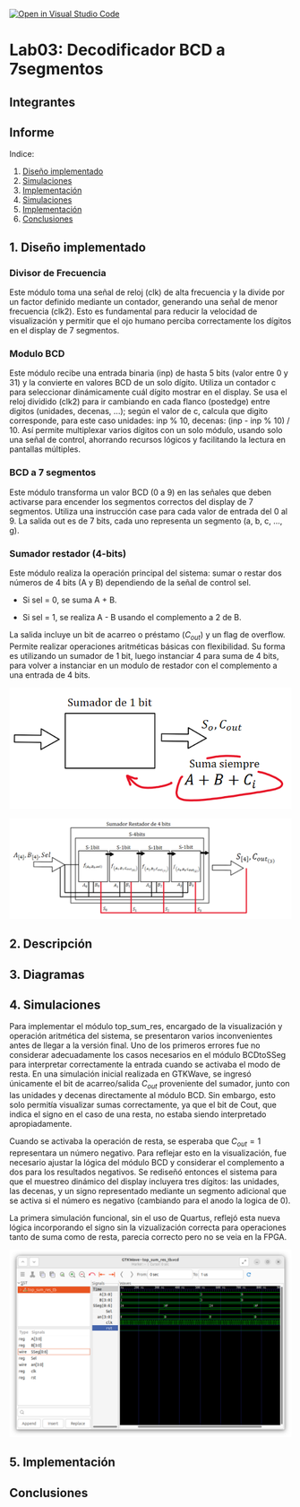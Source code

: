[![Open in Visual Studio Code](https://classroom.github.com/assets/open-in-vscode-2e0aaae1b6195c2367325f4f02e2d04e9abb55f0b24a779b69b11b9e10269abc.svg)](https://classroom.github.com/online_ide?assignment_repo_id=19716372&assignment_repo_type=AssignmentRepo)
# Lab03: Decodificador BCD a 7segmentos


## Integrantes 


## Informe

Indice:

1. [Diseño implementado](#1-diseño-implementado)
2. [Simulaciones](#2-descripción)
3. [Implementación](#3-diagramas)
4. [Simulaciones](#4-simulaciones)
5. [Implementación](#5-implementación)
6. [Conclusiones](#conclusiones)

## 1. Diseño implementado

### Divisor de Frecuencia

Este módulo toma una señal de reloj (clk) de alta frecuencia y la divide por un factor definido mediante un contador, generando una señal de menor frecuencia (clk2). Esto es fundamental para reducir la velocidad de visualización y permitir que el ojo humano perciba correctamente los dígitos en el display de 7 segmentos.

### Modulo BCD

Este módulo recibe una entrada binaria (inp) de hasta 5 bits (valor entre 0 y 31) y la convierte en valores BCD de un solo dígito. Utiliza un contador c para seleccionar dinámicamente cuál dígito mostrar en el display. Se usa el reloj dividido (clk2) para ir cambiando en cada flanco (postedge) entre digitos (unidades, decenas, ...); según el valor de c, calcula que digito corresponde, para este caso unidades: inp % 10, decenas: (inp - inp % 10) / 10. Así permite multiplexar varios dígitos con un solo módulo, usando solo una señal de control, ahorrando recursos lógicos y facilitando la lectura en pantallas múltiples.

### BCD a 7 segmentos

Este módulo transforma un valor BCD (0 a 9) en las señales que deben activarse para encender los segmentos correctos del display de 7 segmentos. Utiliza una instrucción case para cada valor de entrada del 0 al 9. La salida out es de 7 bits, cada uno representa un segmento (a, b, c, ..., g).

### Sumador restador (4-bits)

Este módulo realiza la operación principal del sistema: sumar o restar dos números de 4 bits (A y B) dependiendo de la señal de control sel.

- Si sel = 0, se suma A + B.

- Si sel = 1, se realiza A - B usando el complemento a 2 de B.

La salida incluye un bit de acarreo o préstamo ($C_{out}$) y un flag de overflow. Permite realizar operaciones aritméticas básicas con flexibilidad. Su forma es utilizando un sumador de 1 bit, luego instanciar 4 para suma de 4 bits, para volver a instanciar en un modulo de restador con el complemento a una entrada de 4 bits. 

![Sumador](img/sum.png)

![Sumador-Restador](img/sumres4.png)

## 2. Descripción



## 3. Diagramas


## 4. Simulaciones 

Para implementar el módulo top_sum_res, encargado de la visualización y operación aritmética del sistema, se presentaron varios inconvenientes antes de llegar a la versión final. Uno de los primeros errores fue no considerar adecuadamente los casos necesarios en el módulo BCDtoSSeg para interpretar correctamente la entrada cuando se activaba el modo de resta. En una simulación inicial realizada en GTKWave, se ingresó únicamente el bit de acarreo/salida $C_{out}$ proveniente del sumador, junto con las unidades y decenas directamente al módulo BCD. Sin embargo, esto solo permitía visualizar sumas correctamente, ya que el bit de Cout, que indica el signo en el caso de una resta, no estaba siendo interpretado apropiadamente.

Cuando se activaba la operación de resta, se esperaba que $C_{out} = 1$ representara un número negativo. Para reflejar esto en la visualización, fue necesario ajustar la lógica del módulo BCD y considerar el complemento a dos para los resultados negativos. Se rediseñó entonces el sistema para que el muestreo dinámico del display incluyera tres dígitos: las unidades, las decenas, y un signo representado mediante un segmento adicional que se activa si el número es negativo (cambiando para el anodo la logica de 0).

La primera simulación funcional, sin el uso de Quartus, reflejó esta nueva lógica incorporando el signo sin la vizualización correcta para operaciones tanto de suma como de resta, parecia correcto pero no se veia en la FPGA.

![Simulación](img/Screenshot%20from%202025-07-03%2000-12-32.png)


## 5. Implementación


## Conclusiones




